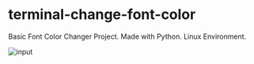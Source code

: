 # terminal-change-font-color
Basic Font Color Changer Project.
Made with Python.
Linux Environment.

![input](https://user-images.githubusercontent.com/56837694/130030891-5fa9d15d-f6bb-45a8-92f8-826f59f3cfa5.png)

